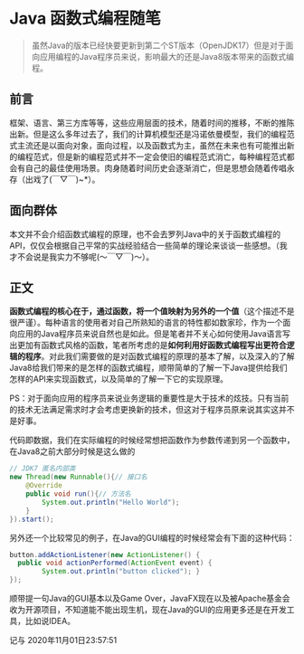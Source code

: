 # Java 函数式编程随笔

> 虽然Java的版本已经快要更新到第二个ST版本（OpenJDK17）但是对于面向应用编程的Java程序员来说，影响最大的还是Java8版本带来的函数式编程。

## 前言

框架、语言、第三方库等等，这些应用层面的技术，随着时间的推移，不断的推陈出新。但是这么多年过去了，我们的计算机模型还是冯诺依曼模型，我们的编程范式主流还是以面向对象，面向过程，以及函数式为主，虽然在未来也有可能推出新的编程范式，但是新的编程范式并不一定会使旧的编程范式消亡，每种编程范式都会有自己的最佳使用场景。肉身随着时间历史会逐渐消亡，但是思想会随着传唱永存（出戏了(￣▽￣)~*）。

## 面向群体

本文并不会介绍函数式编程的原理，也不会去罗列Java中的关于函数式编程的API，仅仅会根据自己平常的实战经验结合一些简单的理论来谈谈一些感想。（我才不会说是我实力不够呢(～￣▽￣)～）。

## 正文

**函数式编程的核心在于，通过函数，将一个值映射为另外的一个值**（这个描述不是很严谨）。每种语言的使用者对自己所熟知的语言的特性都如数家珍，作为一个面向应用的Java程序员来说自然也是如此。但是笔者并不关心如何使用Java语言写出更加有函数式风格的函数，笔者所考虑的是**如何利用好函数式编程写出更符合逻辑的程序**。对此我们需要做的是对函数式编程的原理的基本了解，以及深入的了解Java8给我们带来的是怎样的函数式编程，顺带简单的了解一下Java提供给我们怎样的API来实现函数式，以及简单的了解一下它的实现原理。

PS：对于面向应用的程序员来说业务逻辑的重要性是大于技术的炫技。只有当前的技术无法满足需求时才会考虑更换新的技术，但这对于程序员原来说其实这并不是好事。

代码即数据，我们在实际编程的时候经常想把函数作为参数传递到另一个函数中，在Java8之前大部分时候是这么做的

```java
// JDK7 匿名内部类
new Thread(new Runnable(){// 接口名
	@Override
	public void run(){// 方法名
		System.out.println("Hello World");
	}
}).start();
```

另外还一个比较常见的例子，在Java的GUI编程的时候经常会有下面的这种代码：

```java
button.addActionListener(new ActionListener() { 
  public void actionPerformed(ActionEvent event) {
		System.out.println("button clicked"); }
});
```

顺带提一句Java的GUI基本以及Game Over，JavaFX现在以及被Apache基金会收为开源项目，不知道能不能出现生机，现在Java的GUI的应用更多还是在开发工具，比如说IDEA。

记与 2020年11月01日23:57:51 

